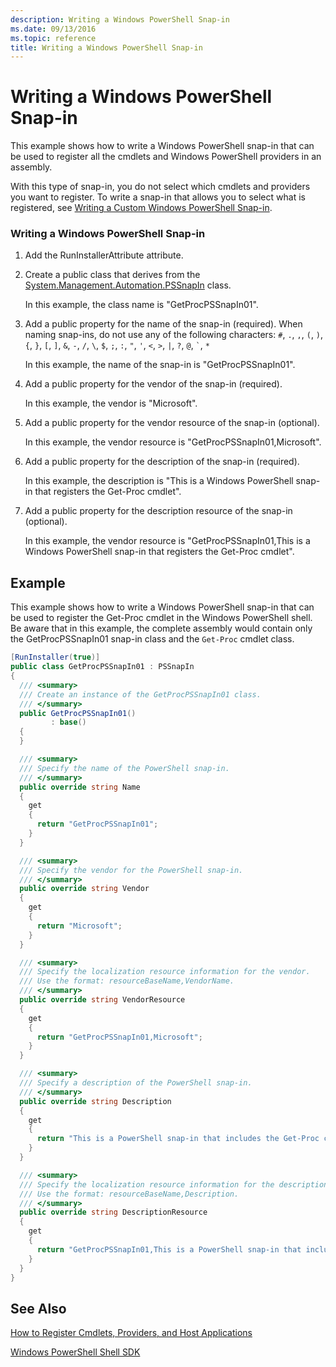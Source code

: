 ```yaml
---
description: Writing a Windows PowerShell Snap-in
ms.date: 09/13/2016
ms.topic: reference
title: Writing a Windows PowerShell Snap-in
---
```

# Writing a Windows PowerShell Snap-in

This example shows how to write a Windows PowerShell snap-in that can be used to register all the
cmdlets and Windows PowerShell providers in an assembly.

With this type of snap-in, you do not select which cmdlets and providers you want to register. To
write a snap-in that allows you to select what is registered, see
[Writing a Custom Windows PowerShell Snap-in](./writing-a-custom-windows-powershell-snap-in.md).

### Writing a Windows PowerShell Snap-in

1. Add the RunInstallerAttribute attribute.

2. Create a public class that derives from the
   [System.Management.Automation.PSSnapIn](/dotnet/api/System.Management.Automation.PSSnapIn) class.

    In this example, the class name is "GetProcPSSnapIn01".

3. Add a public property for the name of the snap-in (required). When naming snap-ins, do not use
   any of the following characters: `#`, `.`, `,`, `(`, `)`, `{`, `}`, `[`, `]`, `&`, `-`, `/`, `\`,
   `$`, `;`, `:`, `"`, `'`, `<`, `>`, `|`, `?`, `@`, `` ` ``, `*`

    In this example, the name of the snap-in is "GetProcPSSnapIn01".

4. Add a public property for the vendor of the snap-in (required).

    In this example, the vendor is "Microsoft".

5. Add a public property for the vendor resource of the snap-in (optional).

    In this example, the vendor resource is "GetProcPSSnapIn01,Microsoft".

6. Add a public property for the description of the snap-in (required).

    In this example, the description is "This is a Windows PowerShell snap-in that registers the
    Get-Proc cmdlet".

7. Add a public property for the description resource of the snap-in (optional).

    In this example, the vendor resource is "GetProcPSSnapIn01,This is a Windows PowerShell snap-in
    that registers the Get-Proc cmdlet".

## Example

This example shows how to write a Windows PowerShell snap-in that can be used to register the
Get-Proc cmdlet in the Windows PowerShell shell. Be aware that in this example, the complete
assembly would contain only the GetProcPSSnapIn01 snap-in class and the `Get-Proc` cmdlet class.

```csharp
[RunInstaller(true)]
public class GetProcPSSnapIn01 : PSSnapIn
{
  /// <summary>
  /// Create an instance of the GetProcPSSnapIn01 class.
  /// </summary>
  public GetProcPSSnapIn01()
         : base()
  {
  }

  /// <summary>
  /// Specify the name of the PowerShell snap-in.
  /// </summary>
  public override string Name
  {
    get
    {
      return "GetProcPSSnapIn01";
    }
  }

  /// <summary>
  /// Specify the vendor for the PowerShell snap-in.
  /// </summary>
  public override string Vendor
  {
    get
    {
      return "Microsoft";
    }
  }

  /// <summary>
  /// Specify the localization resource information for the vendor.
  /// Use the format: resourceBaseName,VendorName.
  /// </summary>
  public override string VendorResource
  {
    get
    {
      return "GetProcPSSnapIn01,Microsoft";
    }
  }

  /// <summary>
  /// Specify a description of the PowerShell snap-in.
  /// </summary>
  public override string Description
  {
    get
    {
      return "This is a PowerShell snap-in that includes the Get-Proc cmdlet.";
    }
  }

  /// <summary>
  /// Specify the localization resource information for the description.
  /// Use the format: resourceBaseName,Description.
  /// </summary>
  public override string DescriptionResource
  {
    get
    {
      return "GetProcPSSnapIn01,This is a PowerShell snap-in that includes the Get-Proc cmdlet.";
    }
  }
}
```

## See Also

[How to Register Cmdlets, Providers, and Host Applications](/previous-versions/ms714644(v=vs.85))

[Windows PowerShell Shell SDK](../windows-powershell-reference.md)

